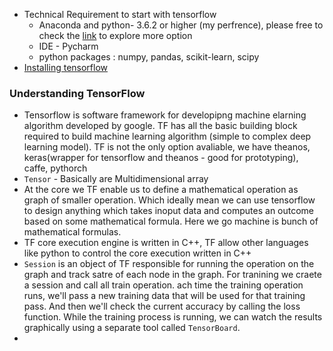 
- Technical Requirement to start with tensorflow
  - Anaconda and python- 3.6.2 or higher (my perfrence), please free to check the [link](https://www.tensorflow.org/install/) to explore more option
  - IDE - Pycharm 
  - python packages : numpy, pandas, scikit-learn, scipy
- [Installing tensorflow](https://www.tensorflow.org/install/)

### Understanding TensorFlow  
- Tensorflow is software framework for developipng machine elarning algorithm developed by google. TF has all the basic building block required 
to build machine learning algorithm (simple to complex deep learning model). TF is not the only option avaliable, we have theanos, 
keras(wrapper for tensorflow and theanos - good for prototyping), caffe, pythorch
- `Tensor` - Basically are Multidimensional array 
- At the core we TF enable us to define a mathematical operation as graph of smaller operation. Which ideally mean we can use tensorflow to design 
anything which takes inoput data and computes an outcome based on some mathematical formula. Here we go machine is bunch of mathematical formulas.
- TF core execution engine is written in C++, TF allow other languages like python to control the core execution written in C++
- `Session` is an object of TF responsible for running the operation on the graph and track satre of each node in the graph. For tranining we craete a session and call all train operation. ach time the training operation runs, we'll pass a new training data that will 
be used for that training pass. And then we'll check the current accuracy by calling the loss function. While the training process 
is running, we can watch the results graphically using a separate tool called `TensorBoard`. 
- 
